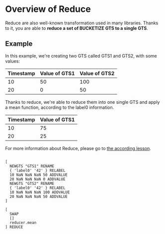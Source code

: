 # Overview of Reduce

Reduce are also well-known transformation used in many libraries. Thanks to it, you are able to **reduce a set of BUCKETIZE GTS to a single GTS**.

## Example

In this example, we're creating two GTS called GTS1 and GTS2, with some values:

| Timestamp | Value of GTS1 | Value of GTS2 |
|-----------|---------------|---------------|
| 10        | 50            | 100           |
| 20        | 0             | 50            |

Thanks to reduce, we're able to reduce them into one single GTS and apply a mean function, according to the label0 information.

| Timestamp | Value of GTS1 |
|-----------|---------------|
| 10        | 75            |
| 20        | 25            |

For more information about Reduce, please go to [the according lesson](/#7-1).
~~~

[
  NEWGTS "GTS1" RENAME
  { 'label0' '42' } RELABEL
  10 NaN NaN NaN 50 ADDVALUE
  20 NaN NaN NaN 0 ADDVALUE
  NEWGTS "GTS2" RENAME
  { 'label0' '42' } RELABEL
  10 NaN NaN NaN 100 ADDVALUE
  20 NaN NaN NaN 50 ADDVALUE
]

[
  SWAP
  []
  reducer.mean
] REDUCE

